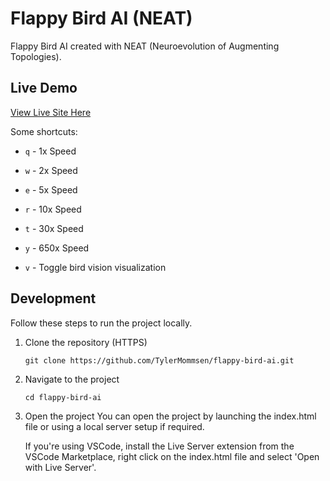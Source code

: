 # Flappy Bird AI (NEAT)

Flappy Bird AI created with NEAT (Neuroevolution of Augmenting Topologies).

## Live Demo

[View Live Site Here](https://tylermommsen-flappy-bird-ai.vercel.app/)

Some shortcuts:

- `q` - 1x Speed
- `w` - 2x Speed
- `e` - 5x Speed
- `r` - 10x Speed
- `t` - 30x Speed
- `y` - 650x Speed

- `v` - Toggle bird vision visualization

## Development

Follow these steps to run the project locally.

1. Clone the repository (HTTPS)

   `git clone https://github.com/TylerMommsen/flappy-bird-ai.git`

2. Navigate to the project

   `cd flappy-bird-ai`

3. Open the project
   You can open the project by launching the index.html file or using a local server setup if required.

   If you're using VSCode, install the Live Server extension from the VSCode Marketplace, right click on the index.html file and select 'Open with Live Server'.
